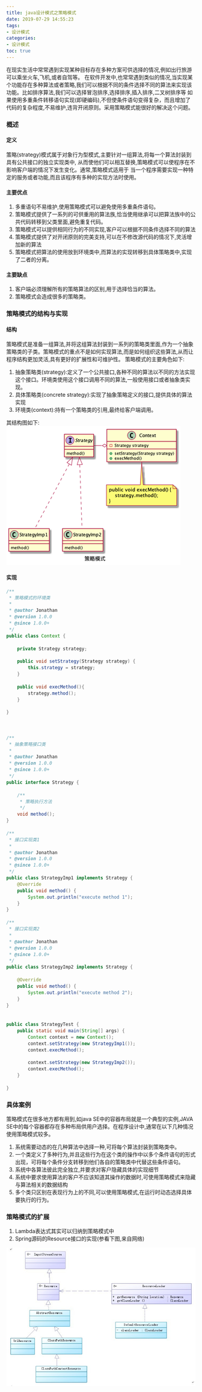 ```yaml
---
title: java设计模式之策略模式
date: 2019-07-29 14:55:23
tags:
- 设计模式
categories:
- 设计模式
toc: true
---
```

在现实生活中常常遇到实现某种目标存在多种方案可供选择的情况,例如出行旅游可以乘坐火车,飞机,或者自驾等。
在软件开发中,也常常遇到类似的情况,当实现某个功能存在多种算法或者策略,我们可以根据不同的条件选择不同的算法来实现该功能。比如排序算法,我们可以选择冒泡排序,选择排序,插入排序,二叉树排序等
如果使用多重条件转移语句实现(即硬编码),不但使条件语句变得复杂，而且增加了代码的复杂程度,不易维护,违背开闭原则。采用策略模式能很好的解决这个问题。
<!-- more -->
### 概述

#### 定义

策略(strategy)模式属于对象行为型模式,主要针对一组算法,将每一个算法封装到具有公共接口的独立实现类中,
从而使他们可以相互替换,策略模式可以使程序在不影响客户端的情况下发生变化。通常,策略模式适用于
当一个程序需要实现一种特定的服务或者功能,而且该程序有多种的实现方法时使用。

#### 主要优点

1. 多重语句不易维护,使用策略模式可以避免使用多重条件语句。
2. 策略模式提供了一系列的可供重用的算法族,恰当使用继承可以把算法族中的公共代码转移到父类里面,避免重复代码。
3. 策略模式可以提供相同行为的不同实现,客户可以根据不同条件选择不同的算法
4. 策略模式提供了对开闭原则的完美支持,可以在不修改源代码的情况下,灵活增加新的算法
5. 策略模式把算法的使用放到环境类中,而算法的实现转移到具体策略类中,实现了二者的分离。

#### 主要缺点

1. 客户端必须理解所有的策略算法的区别,用于选择恰当的算法。
2. 策略模式会造成很多的策略类。

### 策略模式的结构与实现

#### 结构

策略模式是准备一组算法,并将这组算法封装到一系列的策略类里面,作为一个抽象策略类的子类。策略模式的重点不是如何实现算法,而是如何组织这些算法,从而让程序结构更加灵活,具有更好的扩展性和可维护性。
策略模式的主要角色如下:

1. 抽象策略类(strategy):定义了一个公共接口,各种不同的算法以不同的方法实现这个接口。环境类使用这个接口调用不同的算法,一般使用接口或者抽象类实现。
2. 具体策略类(concrete strategy):实现了抽象策略定义的接口,提供具体的算法实现
3. 环境类(context):持有一个策略类的引用,最终给客户端调用。

其结构图如下:
![策略模式结构图](/files/dp/strategy.png)

#### 实现

```java
/**
 * 策略模式的环境类
 *
 * @author Jonathan
 * @version 1.0.0
 * @since 1.0.0+
 */
public class Context {

    private Strategy strategy;

    public void setStrategy(Strategy strategy) {
        this.strategy = strategy;
    }

    public void execMethod(){
        strategy.method();
    }

}



/**
 * 抽象策略接口类
 *
 * @author Jonathan
 * @version 1.0.0
 * @since 1.0.0+
 */
public interface Strategy {

    /**
     * 策略执行方法
     */
    void method();
}

/**
 * 接口实现类1
 *
 * @author Jonathan
 * @version 1.0.0
 * @since 1.0.0+
 */
public class StrategyImp1 implements Strategy {
    @Override
    public void method() {
        System.out.println("execute method 1");
    }
}

/**
 * 接口实现类2
 *
 * @author Jonathan
 * @version 1.0.0
 * @since 1.0.0+
 */
public class StrategyImp2 implements Strategy {

    @Override
    public void method() {
        System.out.println("execute method 2");
    }
}


public class StrategyTest {
    public static void main(String[] args) {
        Context context = new Context();
        context.setStrategy(new StrategyImp1());
        context.execMethod();

        context.setStrategy(new StrategyImp2());
        context.execMethod();
    }

}


```

### 具体案例

策略模式在很多地方都有用到,如java SE中的容器布局就是一个典型的实例,JAVA SE中的每个容器都存在多种布局供用户选择。在程序设计中,通常在以下几种情况使用策略模式较多。

1. 系统需要动态的在几种算法中选择一种,可将每个算法封装到策略类中。
2. 一个类定义了多种行为,并且这些行为在这个类的操作中以多个条件语句的形式出现，可将每个条件分支转移到他们各自的策略类中代替这些条件语句。
3. 系统中各算法彼此完全独立,并要求对客户隐藏具体的实现细节
4. 系统中要求使用算法的客户不应该知道其操作的数据时,可使用策略模式来隐藏与算法相关的数据结构
5. 多个类只区别在表现行为上的不同,可以使用策略模式,在运行时动态选择具体要执行的行为。

### 策略模式的扩展

1. Lambda表达式其实可以归纳到策略模式中
2. Spring源码的Resource接口的实现(参看下图,来自网络)

![Resource接口](/files/dp/spring-resource.jpg)
